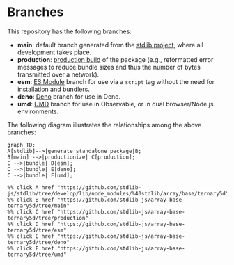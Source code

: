 <!--

@license Apache-2.0

Copyright (c) 2022 The Stdlib Authors.

Licensed under the Apache License, Version 2.0 (the "License");
you may not use this file except in compliance with the License.
You may obtain a copy of the License at

    http://www.apache.org/licenses/LICENSE-2.0

Unless required by applicable law or agreed to in writing, software
distributed under the License is distributed on an "AS IS" BASIS,
WITHOUT WARRANTIES OR CONDITIONS OF ANY KIND, either express or implied.
See the License for the specific language governing permissions and
limitations under the License.

-->

# Branches

This repository has the following branches:

-   **main**: default branch generated from the [stdlib project][stdlib-url], where all development takes place.
-   **production**: [production build][production-url] of the package (e.g., reformatted error messages to reduce bundle sizes and thus the number of bytes transmitted over a network).
-   **esm**: [ES Module][esm-url] branch for use via a `script` tag without the need for installation and bundlers.
-   **deno**: [Deno][deno-url] branch for use in Deno.
-   **umd**: [UMD][umd-url] branch for use in Observable, or in dual browser/Node.js environments.

The following diagram illustrates the relationships among the above branches:

```mermaid
graph TD;
A[stdlib]-->|generate standalone package|B;
B[main] -->|productionize| C[production];
C -->|bundle| D[esm];
C -->|bundle| E[deno];
C -->|bundle| F[umd];

%% click A href "https://github.com/stdlib-js/stdlib/tree/develop/lib/node_modules/%40stdlib/array/base/ternary5d"
%% click B href "https://github.com/stdlib-js/array-base-ternary5d/tree/main"
%% click C href "https://github.com/stdlib-js/array-base-ternary5d/tree/production"
%% click D href "https://github.com/stdlib-js/array-base-ternary5d/tree/esm"
%% click E href "https://github.com/stdlib-js/array-base-ternary5d/tree/deno"
%% click F href "https://github.com/stdlib-js/array-base-ternary5d/tree/umd"
```

[stdlib-url]: https://github.com/stdlib-js/stdlib/tree/develop/lib/node_modules/%40stdlib/array/base/ternary5d
[production-url]: https://github.com/stdlib-js/array-base-ternary5d/tree/production
[deno-url]: https://github.com/stdlib-js/array-base-ternary5d/tree/deno
[umd-url]: https://github.com/stdlib-js/array-base-ternary5d/tree/umd
[esm-url]: https://github.com/stdlib-js/array-base-ternary5d/tree/esm